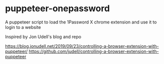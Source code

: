 # puppeteer-onepassword
A puppeteer script to load the 1Password X chrome extension and use it to login to a website

Inspired by Jon Udell's blog and repo

https://blog.jonudell.net/2019/09/23/controlling-a-browser-extension-with-puppeteer/
https://github.com/judell/controlling-a-browser-extension-with-puppeteer
